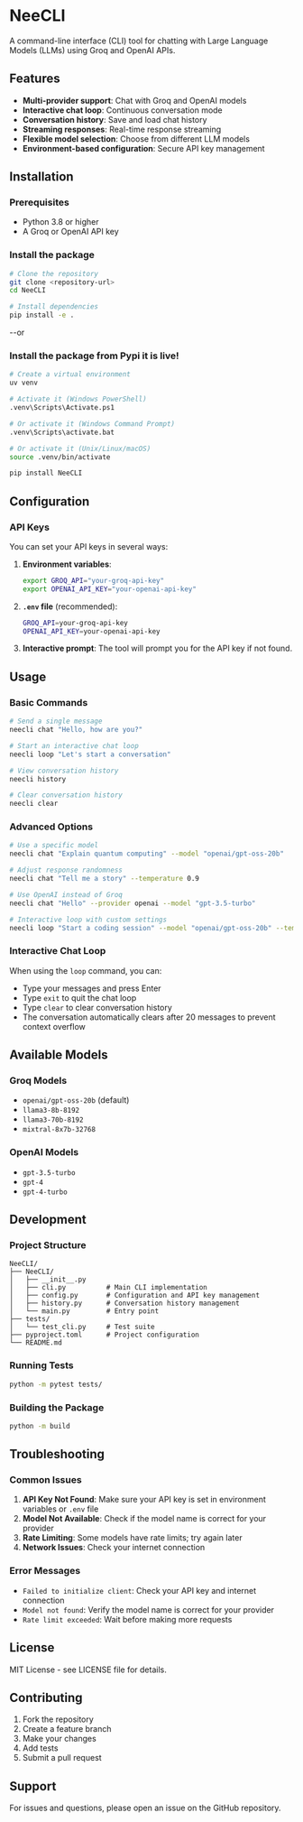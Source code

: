 # NeeCLI

A command-line interface (CLI) tool for chatting with Large Language Models (LLMs) using Groq and OpenAI APIs.

## Features

- **Multi-provider support**: Chat with Groq and OpenAI models
- **Interactive chat loop**: Continuous conversation mode
- **Conversation history**: Save and load chat history
- **Streaming responses**: Real-time response streaming
- **Flexible model selection**: Choose from different LLM models
- **Environment-based configuration**: Secure API key management

## Installation

### Prerequisites

- Python 3.8 or higher
- A Groq or OpenAI API key

### Install the package

```bash
# Clone the repository
git clone <repository-url>
cd NeeCLI

# Install dependencies
pip install -e .
```
--or
### Install the package from Pypi it is live!

```bash
# Create a virtual environment
uv venv

# Activate it (Windows PowerShell)
.venv\Scripts\Activate.ps1

# Or activate it (Windows Command Prompt)
.venv\Scripts\activate.bat

# Or activate it (Unix/Linux/macOS)
source .venv/bin/activate
```

```bash
pip install NeeCLI
```


## Configuration

### API Keys

You can set your API keys in several ways:

1. **Environment variables**:
   ```bash
   export GROQ_API="your-groq-api-key"
   export OPENAI_API_KEY="your-openai-api-key"
   ```

2. **`.env` file** (recommended):
   ```bash
   GROQ_API=your-groq-api-key
   OPENAI_API_KEY=your-openai-api-key
   ```

3. **Interactive prompt**: The tool will prompt you for the API key if not found.

## Usage

### Basic Commands

```bash
# Send a single message
neecli chat "Hello, how are you?"

# Start an interactive chat loop
neecli loop "Let's start a conversation"

# View conversation history
neecli history

# Clear conversation history
neecli clear
```

### Advanced Options

```bash
# Use a specific model
neecli chat "Explain quantum computing" --model "openai/gpt-oss-20b"

# Adjust response randomness
neecli chat "Tell me a story" --temperature 0.9

# Use OpenAI instead of Groq
neecli chat "Hello" --provider openai --model "gpt-3.5-turbo"

# Interactive loop with custom settings
neecli loop "Start a coding session" --model "openai/gpt-oss-20b" --temperature 0.3 --provider groq
```

### Interactive Chat Loop

When using the `loop` command, you can:

- Type your messages and press Enter
- Type `exit` to quit the chat loop
- Type `clear` to clear conversation history
- The conversation automatically clears after 20 messages to prevent context overflow

## Available Models

### Groq Models
- `openai/gpt-oss-20b` (default)
- `llama3-8b-8192`
- `llama3-70b-8192`
- `mixtral-8x7b-32768`

### OpenAI Models
- `gpt-3.5-turbo`
- `gpt-4`
- `gpt-4-turbo`

## Development

### Project Structure

```
NeeCLI/
├── NeeCLI/
│   ├── __init__.py
│   ├── cli.py          # Main CLI implementation
│   ├── config.py       # Configuration and API key management
│   ├── history.py      # Conversation history management
│   └── main.py         # Entry point
├── tests/
│   └── test_cli.py     # Test suite
├── pyproject.toml      # Project configuration
└── README.md
```

### Running Tests

```bash
python -m pytest tests/
```

### Building the Package

```bash
python -m build
```

## Troubleshooting

### Common Issues

1. **API Key Not Found**: Make sure your API key is set in environment variables or `.env` file
2. **Model Not Available**: Check if the model name is correct for your provider
3. **Rate Limiting**: Some models have rate limits; try again later
4. **Network Issues**: Check your internet connection

### Error Messages

- `Failed to initialize client`: Check your API key and internet connection
- `Model not found`: Verify the model name is correct for your provider
- `Rate limit exceeded`: Wait before making more requests

## License

MIT License - see LICENSE file for details.

## Contributing

1. Fork the repository
2. Create a feature branch
3. Make your changes
4. Add tests
5. Submit a pull request

## Support

For issues and questions, please open an issue on the GitHub repository.

